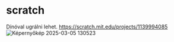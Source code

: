 # scratch
Dínóval ugrálni lehet.
https://scratch.mit.edu/projects/1139994085
![Képernyőkép 2025-03-05 130523](https://github.com/user-attachments/assets/c7373806-27dd-4a48-b588-0ae8fe726ffc)
